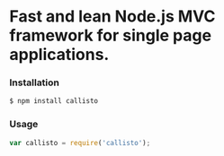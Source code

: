 # Fast and lean Node.js MVC framework for single page applications.

### Installation
```sh
$ npm install callisto
```
### Usage
```javascript
var callisto = require('callisto');

```
